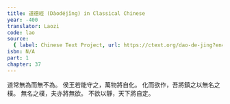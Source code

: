 ```yaml
---
title: 道德經 (Dàodéjīng) in Classical Chinese
year: -400
translator: Laozi
code: lao
source:
  { label: Chinese Text Project, url: https://ctext.org/dao-de-jing?en=off }
isbn: N/A
part: 1
chapter: 37
---
```


道常無為而無不為。
侯王若能守之，萬物將自化。
化而欲作，吾將鎮之以無名之樸。
無名之樸，夫亦將無欲。
不欲以靜，天下將自定。
